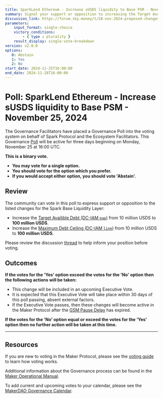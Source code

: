 ```yaml
---
title: SparkLend Ethereum - Increase sUSDS liquidity to Base PSM - November 25, 2024
summary: Signal your support or opposition to increasing the Target Available Debt and Maximum Debt Ceiling for Spark Base Liquidity Layer to 100 million USDS each.
discussion_link: https://forum.sky.money/t/28-nov-2024-proposed-changes-to-spark-for-upcoming-spell-amendments/25575
parameters:
    input_format: single-choice
    victory_conditions:
        - { type : plurality }
    result_display: single-vote-breakdown
version: v2.0.0
options:
   0: Abstain
   1: Yes
   2: No
start_date: 2024-11-25T16:00:00
end_date: 2024-11-28T16:00:00
---
```

# Poll: SparkLend Ethereum - Increase sUSDS liquidity to Base PSM - November 25, 2024

The Governance Facilitators have placed a Governance Poll into the voting system on behalf of Spark Protocol and the Ecosystem Facilitators. This Governance [Poll](https://sky-atlas.powerhouse.io/#A.1.9.1_Operational_Weekly_Cycle-b189fa17-57a9-4d4e-9780-0ce4efd94211|0db30308) will be active for three days beginning on Monday, November 25 at 16:00 UTC.

**This is a binary vote.**

- **You may vote for a single option.**
- **You should vote for the option which you prefer.**
- **If you would accept either option, you should vote 'Abstain'.**

## Review

The community can vote in this poll to express support or opposition to the listed changes for the Spark Base Liquidity Layer:

- Increase the [Target Availible Debt (DC-IAM `gap`)](https://sky-atlas.powerhouse.io/A.3.4.1.5.1.1.4_Target_Available_Debt_Definition/b876ecf4-a901-4721-9c4b-9f2fc21f954c%7C57ea599773d45150b2632df9) from 10 million USDS to **100 million USDS**.
- Increase the [Maximum Debt Ceiling (DC-IAM `line`)](https://sky-atlas.powerhouse.io/A.3.4.1.5.1.1.3_Maximum_Debt_Ceiling_Definition/e4a0d8f1-4a01-46a7-b693-a94e7f4afc1a%7C57ea599773d45150b2632df9) from 10 million USDS to **100 million USDS**.

Please review the discussion [thread](https://forum.sky.money/t/28-nov-2024-proposed-changes-to-spark-for-upcoming-spell-amendments/25575) to help inform your position before voting.

## Outcomes

**If the votes for the 'Yes' option exceed the votes for the 'No' option then the following actions will be taken:**

- This change will be included in an upcoming Executive Vote.
- It is expected that this Executive Vote will take place within 30 days of this poll passing, absent external factors.
- If the Executive Vote passes, then these changes will become active in the Maker Protocol after the [GSM Pause Delay](https://sky-atlas.powerhouse.io/#A.1.8.2.1_Pause_Delay-a98b8227-95f6-4711-9d8d-f52cbc6ad2d0|0db30758e055) has expired.

**If the votes for the 'No' option equal or exceed the votes for the 'Yes' option then no further action will be taken at this time.**

---

## Resources

If you are new to voting in the Maker Protocol, please see the [voting guide](https://manual.makerdao.com/governance/voting-in-makerdao/on-chain-governance) to learn how voting works.

Additional information about the Governance process can be found in the [Maker Operational Manual](https://manual.makerdao.com).

To add current and upcoming votes to your calendar, please see the [MakerDAO Governance Calendar](https://manual.makerdao.com/makerdao/calendars/governance-calendar).
